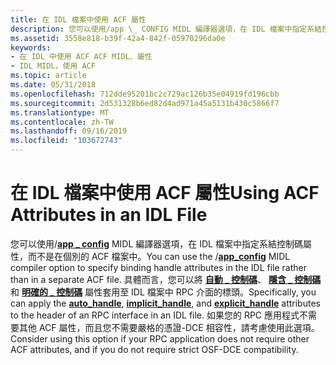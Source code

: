 ```yaml
---
title: 在 IDL 檔案中使用 ACF 屬性
description: 您可以使用/app \_ CONFIG MIDL 編譯器選項，在 IDL 檔案中指定系結控制碼屬性，而不是在個別的 ACF 檔中。
ms.assetid: 3558e818-b39f-42a4-842f-05970296da0e
keywords:
- 在 IDL 中使用 ACF ACF MIDL、屬性
- IDL MIDL，使用 ACF
ms.topic: article
ms.date: 05/31/2018
ms.openlocfilehash: 712dde95201bc2c729ac126b35e04919fd196cbb
ms.sourcegitcommit: 2d531328b6ed82d4ad971a45a5131b430c5866f7
ms.translationtype: MT
ms.contentlocale: zh-TW
ms.lasthandoff: 09/16/2019
ms.locfileid: "103672743"
---
```

# <a name="using-acf-attributes-in-an-idl-file"></a><span data-ttu-id="48c2c-105">在 IDL 檔案中使用 ACF 屬性</span><span class="sxs-lookup"><span data-stu-id="48c2c-105">Using ACF Attributes in an IDL File</span></span>

<span data-ttu-id="48c2c-106">您可以使用/[**app \_ config**](-app-config.md) MIDL 編譯器選項，在 IDL 檔案中指定系結控制碼屬性，而不是在個別的 ACF 檔案中。</span><span class="sxs-lookup"><span data-stu-id="48c2c-106">You can use the /[**app\_config**](-app-config.md) MIDL compiler option to specify binding handle attributes in the IDL file rather than in a separate ACF file.</span></span> <span data-ttu-id="48c2c-107">具體而言，您可以將 [**自動 \_ 控制碼**](auto-handle.md)、 [**隱含 \_ 控制碼**](implicit-handle.md)和 [**明確的 \_ 控制碼**](explicit-handle.md) 屬性套用至 IDL 檔案中 RPC 介面的標頭。</span><span class="sxs-lookup"><span data-stu-id="48c2c-107">Specifically, you can apply the [**auto\_handle**](auto-handle.md), [**implicit\_handle**](implicit-handle.md), and [**explicit\_handle**](explicit-handle.md) attributes to the header of an RPC interface in an IDL file.</span></span> <span data-ttu-id="48c2c-108">如果您的 RPC 應用程式不需要其他 ACF 屬性，而且您不需要嚴格的憑證-DCE 相容性，請考慮使用此選項。</span><span class="sxs-lookup"><span data-stu-id="48c2c-108">Consider using this option if your RPC application does not require other ACF attributes, and if you do not require strict OSF-DCE compatibility.</span></span>

 

 




